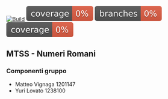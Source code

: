 [![Build](https://github.com/ylovato01/MTSS-NumeriRomani/actions/workflows/build.yml/badge.svg)](https://github.com/ylovato01/MTSS-NumeriRomani/actions/workflows/build.yml)
![coverage](.github/badges/jacoco.svg)
![branches_coverage](.github/badges/branches.svg)
[![Coverage](.github/badges/jacoco.svg)](https://github.com/ylovato01/MTSS-NumeriRomani/actions/workflows/build.yml)

## MTSS - Numeri Romani
### Componenti gruppo
- Matteo Vignaga	1201147
- Yuri Lovato		1238100